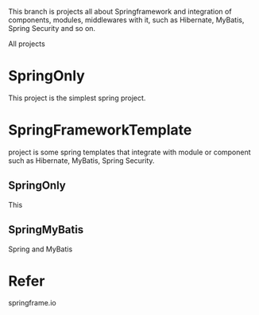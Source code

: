 This branch is projects all about Springframework and integration of components, modules, middlewares with it, such as Hibernate, MyBatis, Spring Security and so on.

All projects 
# SpringOnly
This project is the simplest spring project.

# SpringFrameworkTemplate
 project is some spring templates that integrate with module or component such as Hibernate, MyBatis, Spring Security.

## SpringOnly
This 

## SpringMyBatis
Spring and MyBatis

# Refer
springframe.io
